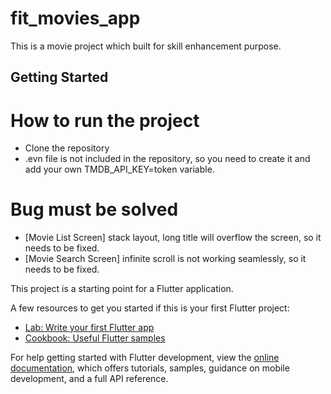 # fit_movies_app

This is a movie project which built for skill enhancement purpose.

## Getting Started

# How to run the project
- Clone the repository
- .evn file is not included in the repository, so you need to create it and add your own TMDB_API_KEY=token variable.

# Bug must be solved
- [Movie List Screen] stack layout, long title will overflow the screen, so it needs to be fixed.
- [Movie Search Screen] infinite scroll is not working seamlessly, so it needs to be fixed.

This project is a starting point for a Flutter application.

A few resources to get you started if this is your first Flutter project:

- [Lab: Write your first Flutter app](https://docs.flutter.dev/get-started/codelab)
- [Cookbook: Useful Flutter samples](https://docs.flutter.dev/cookbook)

For help getting started with Flutter development, view the
[online documentation](https://docs.flutter.dev/), which offers tutorials,
samples, guidance on mobile development, and a full API reference.
